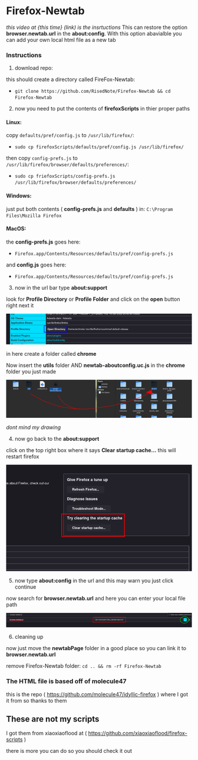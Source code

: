 # Firefox-Newtab
*this video at {this time} (link) is the insrtuctions*
This can restore the option **browser.newtab.url** in the **about:config**.
With this option abavialble you can add your own local html file as a new tab

### Instructions
1. download repo:

  this should create a directory called FireFox-Newtab:

- `git clone https://github.com/RisedNote/Firefox-Newtab && cd Firefox-Newtab`

2. now you need to put the contents of **firefoxScripts** in thier proper paths

[^1]: firefox can be installed in a different location but this is the default :arrow_down:

#### Linux:
copy `defaults/pref/config.js` to `/usr/lib/firefox/`:

- `sudo cp firefoxScripts/defaults/pref/config.js /usr/lib/firefox/`

then copy `config-prefs.js` to `/usr/lib/firefox/browser/defaults/preferences/`:

- `sudo cp friefoxScripts/config-prefs.js /usr/lib/firefox/browser/defaults/preferences/`

#### Windows:
just put both contents ( **config-prefs.js** and **defaults** ) in: `C:\Program Files\Mozilla Firefox`

#### MacOS:
the **config-prefs.js** goes here:

- `Firefox.app/Contents/Resources/defaults/pref/config-prefs.js`

and **config.js** goes here:

- `Firefox.app/Contents/Resources/defaults/pref/config-prefs.js`

3. now in the url bar type **about:support**

  look for **Profile Directory** or **Profile Folder** and click on the **open** button right next it

  ![click open screenshot](.screenshots/open.png)

  in here create a folder called **chrome**

  Now insert the **utils** folder AND **newtab-aboutconfig.uc.js** in the **chrome** folder you just made

  ![move into chorme screenshot](.screenshots/intheChrome.png)

  *dont mind my drawing*
  
4. now go back to the **about:support**
  
  click on the top right box where it says **Clear startup cache...** this will restart firefox

  ![restart firefox screenshot](.screenshots/restartFirefox.png)

5. now type **about:config** in the url and this may warn you just click continue

  now search for **browser.newtab.url** and here you can enter your local file path

  ![screenshot on newtab option](.screenshots/localfileCheck.png)
  
6. cleaning up

  now just move the **newtabPage** folder in a good place so you can link it to **browser.newtab.url**

  remove Firefox-Newtab folder: `cd .. && rm -rf Firefox-Newtab`

### The HTML file is based off of molecule47
this is the repo ( https://github.com/molecule47/idyllic-firefox ) where I got it from so thanks to them
 
## These are not my scripts
I got them from xiaoxiaoflood at ( https://github.com/xiaoxiaoflood/firefox-scripts )

there is more you can do so you should check it out
